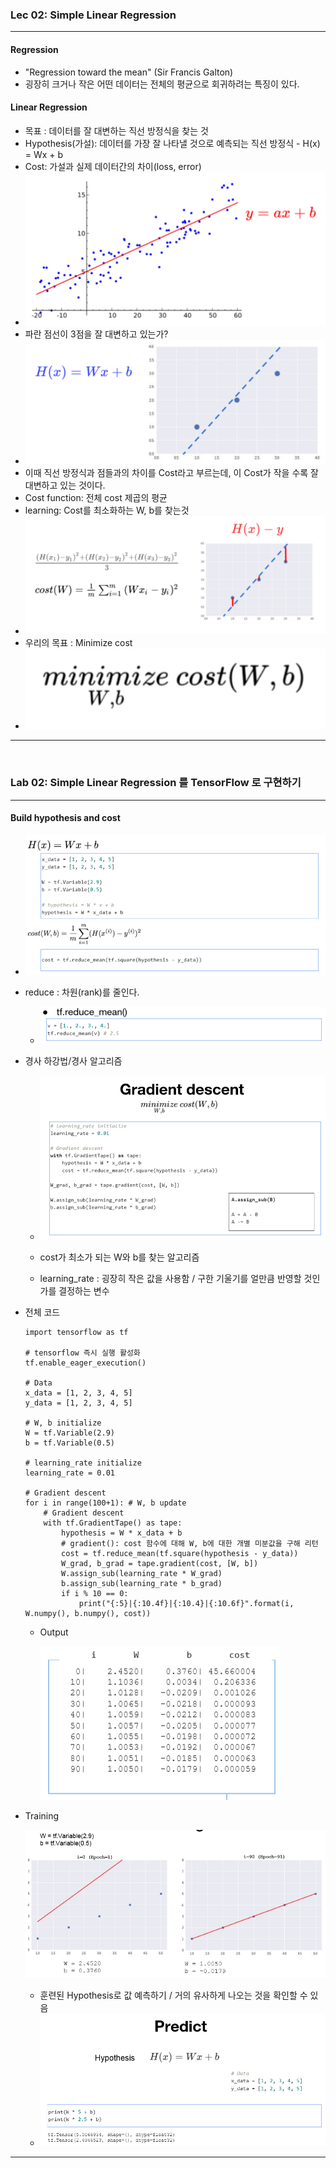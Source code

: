 ### Lec 02: Simple Linear Regression

---

#### Regression 

- "Regression toward the mean" (Sir Francis Galton)
- 굉장히 크거나 작은 어떤 데이터는 전체의 평균으로 회귀하려는 특징이 있다.

#### Linear Regression 

- 목표 : 데이터를 잘 대변하는 직선 방정식을 찾는 것
- Hypothesis(가설): 데이터를 가장 잘 나타낼 것으로 예측되는 직선 방정식 - H(x) = Wx + b
- Cost: 가설과 실제 데이터간의 차이(loss, error)
- ![img](../resources/img/0528/img-5.png)
- 파란 점선이 3점을 잘 대변하고 있는가?
- ![img](../resources/img/0528/img-6.png)
- 이때 직선 방정식과 점들과의 차이를 Cost라고 부르는데, 이 Cost가 작을 수록 잘 대변하고 있는 것이다.
- Cost function: 전체 cost 제곱의 평균
- learning: Cost를 최소화하는 W, b를 찾는것
- ![img](../resources/img/0528/img-7.png)
- 우리의 목표 :  Minimize cost
- ![img](../resources/img/0528/img-8.png)

---

<br>

### Lab 02: Simple Linear Regression 를 TensorFlow 로 구현하기

----

#### Build hypothesis and cost

- ![img](../resources/img/0528/img-9.png)

- reduce : 차원(rank)를 줄인다.

  - ![img](../resources/img/0528/img-10.png)

- 경사 하강법/경사 알고리즘

  - ![img](../resources/img/0528/img-11.png)

  - cost가 최소가 되는 W와 b를 찾는 알고리즘
  - learning_rate : 굉장히 작은 값을 사용함 / 구한 기울기를 얼만큼 반영할 것인가를 결정하는 변수

- 전체 코드

  ```
  import tensorflow as tf
  
  # tensorflow 즉시 실행 활성화
  tf.enable_eager_execution() 
  
  # Data 
  x_data = [1, 2, 3, 4, 5]
  y_data = [1, 2, 3, 4, 5]
  
  # W, b initialize 
  W = tf.Variable(2.9)
  b = tf.Variable(0.5)
  
  # learning_rate initialize
  learning_rate = 0.01
  
  # Gradient descent
  for i in range(100+1): # W, b update    
      # Gradient descent   
      with tf.GradientTape() as tape: 
          hypothesis = W * x_data + b 
          # gradient(): cost 함수에 대해 W, b에 대한 개별 미분값을 구해 리턴
          cost = tf.reduce_mean(tf.square(hypothesis - y_data))
          W_grad, b_grad = tape.gradient(cost, [W, b]) 
          W.assign_sub(learning_rate * W_grad)  
          b.assign_sub(learning_rate * b_grad)  
          if i % 10 == 0:    
              print("{:5}|{:10.4f}|{:10.4}|{:10.6f}".format(i, W.numpy(), b.numpy(), cost))
  ```

  - Output

    ![img](../resources/img/0528/img-13.png)

- Training

  ![img](../resources/img/0528/img-14.png)

  - 훈련된 Hypothesis로 값 예측하기 / 거의 유사하게 나오는 것을 확인할 수 있음
  - ![img](../resources/img/0528/img-15.png)

----

